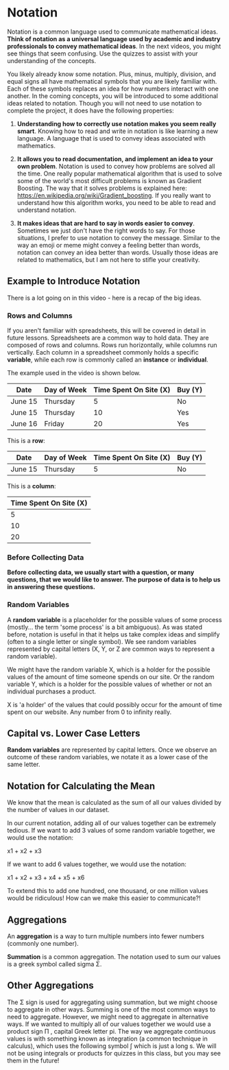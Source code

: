 # Notation
Notation is a common language used to communicate mathematical ideas. **Think of notation as a universal language used by academic and industry professionals to convey mathematical ideas**. In the next videos, you might see things that seem confusing. Use the quizzes to assist with your understanding of the concepts.

You likely already know some notation. Plus, minus, multiply, division, and equal signs all have mathematical symbols that you are likely familiar with. Each of these symbols replaces an idea for how numbers interact with one another. In the coming concepts, you will be introduced to some additional ideas related to notation. Though you will not need to use notation to complete the project, it does have the following properties:

1. **Understanding how to correctly use notation makes you seem really smart**. Knowing how to read and write in notation is like learning a new language. A language that is used to convey ideas associated with mathematics. 


2. **It allows you to read documentation, and implement an idea to your own problem**. Notation is used to convey how problems are solved all the time. One really popular mathematical algorithm that is used to solve some of the world's most difficult problems is known as Gradient Boosting. The way that it solves problems is explained here: https://en.wikipedia.org/wiki/Gradient_boosting. If you really want to understand how this algorithm works, you need to be able to read and understand notation. 


3. **It makes ideas that are hard to say in words easier to convey**. Sometimes we just don't have the right words to say. For those situations, I prefer to use notation to convey the message. Similar to the way an emoji or meme might convey a feeling better than words, notation can convey an idea better than words. Usually those ideas are related to mathematics, but I am not here to stifle your creativity.


## Example to Introduce Notation

There is a lot going on in this video - here is a recap of the big ideas.

### Rows and Columns

If you aren't familiar with spreadsheets, this will be covered in detail in future lessons. Spreadsheets are a common way to hold data. They are composed of rows and columns. Rows run horizontally, while columns run vertically. Each column in a spreadsheet commonly holds a specific **variable**, while each row is commonly called an **instance** or **individual**.

The example used in the video is shown below.

|Date	|Day of Week	|Time Spent On Site (X)|	Buy (Y)|
|-----|-------------|-----------------------|--------|
|June 15	|Thursday|	5	|No|
|June 15	|Thursday|	10	|Yes|
|June 16	|Friday|	20	|Yes|


This is a **row**:

|Date	|Day of Week	|Time Spent On Site (X)|	Buy (Y)|
|-----|-------------|----------------------|---------|
|June 15	|Thursday	|5	|No|

This is a **column**:

|Time Spent On Site (X)|
|----------------------|
|5|
|10|
|20|

### Before Collecting Data

**Before collecting data, we usually start with a question, or many questions, that we would like to answer. The purpose of data is to help us in answering these questions.**

### Random Variables

A **random variable** is a placeholder for the possible values of some process (mostly... the term 'some process' is a bit ambiguous). As was stated before, notation is useful in that it helps us take complex ideas and simplify (often to a single letter or single symbol). We see random variables represented by capital letters (X, Y, or Z are common ways to represent a random variable).

We might have the random variable X, which is a holder for the possible values of the amount of time someone spends on our site. Or the random variable Y, which is a holder for the possible values of whether or not an individual purchases a product.

X is 'a holder' of the values that could possibly occur for the amount of time spent on our website. Any number from 0 to infinity really.

## Capital vs. Lower Case Letters

**Random variables** are represented by capital letters. Once we observe an outcome of these random variables, we notate it as a lower case of the same letter.

## Notation for Calculating the Mean

We know that the mean is calculated as the sum of all our values divided by the number of values in our dataset.

In our current notation, adding all of our values together can be extremely tedious. If we want to add 3 values of some random variable together, we would use the notation:

x1 + x2 + x3 

If we want to add 6 values together, we would use the notation:

x1 + x2 + x3 + x4 + x5 + x6

To extend this to add one hundred, one thousand, or one million values would be ridiculous! How can we make this easier to communicate?!

## Aggregations

An **aggregation** is a way to turn multiple numbers into fewer numbers (commonly one number).

**Summation** is a common aggregation. The notation used to sum our values is a greek symbol called sigma Σ.

## Other Aggregations
The Σ sign is used for aggregating using summation, but we might choose to aggregate in other ways. Summing is one of the most common ways to need to aggregate. However, we might need to aggregate in alternative ways. If we wanted to multiply all of our values together we would use a product sign Π , capital Greek letter pi. The way we aggregate continuous values is with something known as integration (a common technique in calculus), which uses the following symbol ∫ which is just a long s. We will not be using integrals or products for quizzes in this class, but you may see them in the future!
